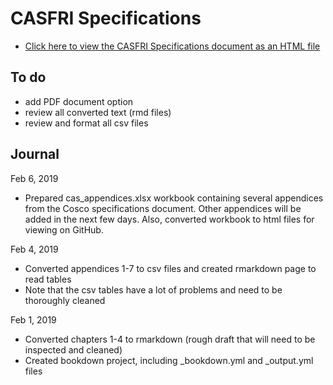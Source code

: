 # CASFRI Specifications

* [Click here to view the CASFRI Specifications document as an HTML file](https://edwardsmarc.github.io/CASFRI/specifications/docs/index.html)

## To do

  * add PDF document option
  * review all converted text (rmd files)
  * review and format all csv files

## Journal

Feb 6, 2019

  * Prepared cas_appendices.xlsx workbook containing several appendices from the Cosco specifications document. Other appendices will be added in the next few days. Also, converted workbook to html files for viewing on GitHub. 

Feb 4, 2019

  * Converted appendices 1-7 to csv files and created rmarkdown page to read tables
  * Note that the csv tables have a lot of problems and need to be thoroughly cleaned
  
Feb 1, 2019

  * Converted chapters 1-4 to rmarkdown (rough draft that will need to be inspected and cleaned)
  * Created bookdown project, including _bookdown.yml and _output.yml files
  
